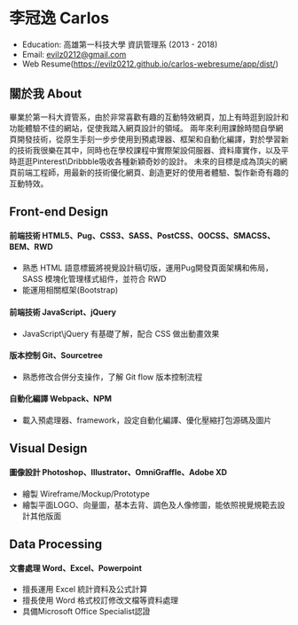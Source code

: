 # 李冠逸 Carlos

* Education: 高雄第一科技大學 資訊管理系 (2013 - 2018)
* Email: evilz0212@gmail.com
* Web Resume(https://evilz0212.github.io/carlos-webresume/app/dist/)


## 關於我 About
畢業於第一科大資管系，由於非常喜歡有趣的互動特效網頁，加上有時逛到設計和功能體驗不佳的網站，促使我踏入網頁設計的領域。
兩年來利用課餘時間自學網頁開發技術，從原生手刻一步步使用到預處理器、框架和自動化編譯，對於學習新的技術我很樂在其中，同時也在學校課程中實際架設伺服器、資料庫實作，以及平時逛逛Pinterest\Dribbble吸收各種新穎奇妙的設計。
未來的目標是成為頂尖的網頁前端工程師，用最新的技術優化網頁、創造更好的使用者體驗、製作新奇有趣的互動特效。

## Front-end Design
#### 前端技術 HTML5、Pug、CSS3、SASS、PostCSS、OOCSS、SMACSS、BEM、RWD
* 熟悉 HTML 語意標籤將視覺設計稿切版，運用Pug開發頁面架構和佈局，SASS 模塊化管理樣式組件，並符合 RWD
* 能運用相關框架(Bootstrap)
#### 前端技術 JavaScript、jQuery
* JavaScript\jQuery 有基礎了解，配合 CSS 做出動畫效果
#### 版本控制 Git、Sourcetree
* 熟悉修改合併分支操作，了解 Git flow 版本控制流程
#### 自動化編譯 Webpack、NPM
* 載入預處理器、framework，設定自動化編譯、優化壓縮打包源碼及圖片

## Visual Design
#### 圖像設計 Photoshop、Illustrator、OmniGraffle、Adobe XD
* 繪製 Wireframe/Mockup/Prototype
* 繪製平面LOGO、向量圖，基本去背、調色及人像修圖，能依照視覺規範去設計其他版面

## Data Processing
#### 文書處理 Word、Excel、Powerpoint
* 擅長運用 Excel 統計資料及公式計算
* 擅長使用 Word 格式校訂修改文檔等資料處理
* 具備Microsoft Office Specialist認證
